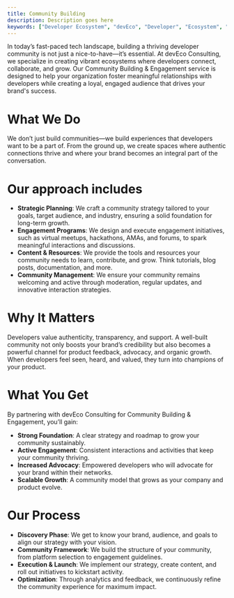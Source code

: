 ```yaml
---
title: Community Building
description: Description goes here
keywords: ["Developer Ecosystem", "devEco", "Developer", "Ecosystem", "Community", "Technical Community"]
---
```


In today’s fast-paced tech landscape, building a thriving developer community is not just a nice-to-have—it’s essential. At devEco Consulting, we specialize in creating vibrant ecosystems where developers connect, collaborate, and grow. Our Community Building & Engagement service is designed to help your organization foster meaningful relationships with developers while creating a loyal, engaged audience that drives your brand's success.

# What We Do

We don’t just build communities—we build experiences that developers want to be a part of. From the ground up, we create spaces where authentic connections thrive and where your brand becomes an integral part of the conversation.

# Our approach includes

- **Strategic Planning**: We craft a community strategy tailored to your goals, target audience, and industry, ensuring a solid foundation for long-term growth.
- **Engagement Programs**: We design and execute engagement initiatives, such as virtual meetups, hackathons, AMAs, and forums, to spark meaningful interactions and discussions.
- **Content & Resources**: We provide the tools and resources your community needs to learn, contribute, and grow. Think tutorials, blog posts, documentation, and more.
- **Community Management**: We ensure your community remains welcoming and active through moderation, regular updates, and innovative interaction strategies.

# Why It Matters

Developers value authenticity, transparency, and support. A well-built community not only boosts your brand’s credibility but also becomes a powerful channel for product feedback, advocacy, and organic growth. When developers feel seen, heard, and valued, they turn into champions of your product.

# What You Get

By partnering with devEco Consulting for Community Building & Engagement, you’ll gain:

- **Strong Foundation**: A clear strategy and roadmap to grow your community sustainably.
- **Active Engagement**: Consistent interactions and activities that keep your community thriving.
- **Increased Advocacy**: Empowered developers who will advocate for your brand within their networks.
- **Scalable Growth**: A community model that grows as your company and product evolve.

# Our Process

- **Discovery Phase**: We get to know your brand, audience, and goals to align our strategy with your vision.
- **Community Framework**: We build the structure of your community, from platform selection to engagement guidelines.
- **Execution & Launch**: We implement our strategy, create content, and roll out initiatives to kickstart activity.
- **Optimization**: Through analytics and feedback, we continuously refine the community experience for maximum impact.